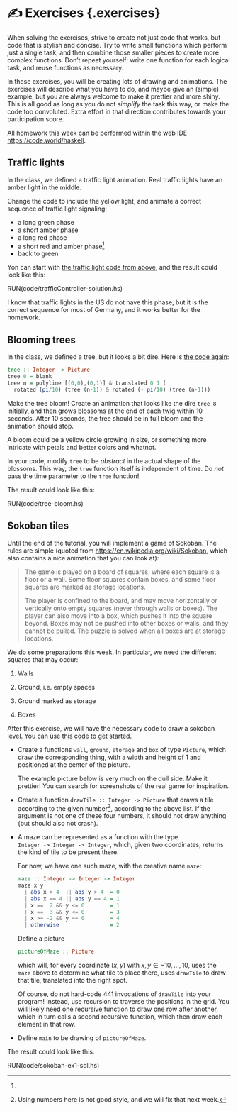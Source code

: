 ✍️ Exercises {.exercises}
=========

When solving the exercises, strive to create not just code that works,
but code that is stylish and concise. Try to write small functions which perform
just a single task, and then combine those smaller pieces to create more
complex functions. Don’t repeat yourself: write one function for each
logical task, and reuse functions as necessary.

In these exercises, you will be creating lots of drawing
and animations. The exercises will describe what you have to do, and
maybe give an (simple) example, but you are always welcome to make it
prettier and more shiny. This is all good as long as you do not
*simplify* the task this way, or make the code too convoluted. Extra
effort in that direction contributes towards your participation score.

All homework this week can be performed within the web IDE
<https://code.world/haskell>.

Traffic lights
--------------

In the class, we defined a traffic light animation. Real traffic lights have
an amber light in the middle.

Change the code to include the yellow light, and animate a correct sequence
of traffic light signaling:

 * a long green phase
 * a short amber phase
 * a long red phase
 * a short red and amber phase[^1]
 * back to green

Yon can start with [the traffic light code from above](EDIT(code/trafficController.hs)), and the result could look like this:

RUN(code/trafficController-solution.hs)


[^1]:
 I know that traffic lights in the US do not have this phase, but it is the
 correct sequence for most of Germany, and it works better for the homework.

Blooming trees
--------------

In the class, we defined a tree, but it looks a bit dire. Here is [the code again](EDIT(code/tree.hs)):

```haskell
tree :: Integer -> Picture
tree 0 = blank
tree n = polyline [(0,0),(0,1)] & translated 0 1 (
  rotated (pi/10) (tree (n-1)) & rotated (- pi/10) (tree (n-1)))
```

Make the tree bloom! Create an animation that looks like the dire `tree
8` initially, and then grows blossoms at the end of each twig within 10
seconds. After 10 seconds, the tree should be in full bloom and the
animation should stop.

A bloom could be a yellow circle growing in size, or something more
intricate with petals and better colors and whatnot.

In your code, modify `tree` to be *abstract* in the actual shape of the
blossoms. This way, the `tree` function itself is independent of time.
Do *not* pass the time parameter to the `tree` function!

The result could look like this:

RUN(code/tree-bloom.hs)

Sokoban tiles
-------------

Until the end of the tutorial, you will implement a game of Sokoban. The
rules are simple (quoted from <https://en.wikipedia.org/wiki/Sokoban>,
which also contains a nice animation that you can look at):

> The game is played on a board of squares, where each square is a floor
> or a wall. Some floor squares contain boxes, and some floor squares
> are marked as storage locations.
>
> The player is confined to the board, and may move horizontally or
> vertically onto empty squares (never through walls or boxes). The
> player can also move into a box, which pushes it into the square
> beyond. Boxes may not be pushed into other boxes or walls, and they
> cannot be pulled. The puzzle is solved when all boxes are at storage
> locations.

We do some preparations this week. In particular, we need the different
squares that may occur:

1.  Walls

2.  Ground, i.e. empty spaces

3.  Ground marked as storage

4.  Boxes

After this exercise, we will have the necessary code to draw a sokoban
level. You can use [this code](EDIT(code/sokoban-ex1.hs)) to get started.

-   Create a functions `wall`, `ground`, `storage` and `box` of type
    `Picture`, which draw the corresponding thing, with a width and
    height of 1 and positioned at the center of the picture.

    The example picture below is very much on the dull side. Make it prettier!
    You can search for screenshots of the real game for inspiration.

-   Create a function `drawTile :: Integer -> Picture` that draws a
    tile according to the given number[^2], according to the above list.
    If the argument is not one of these four numbers, it should not draw
    anything (but should also not crash).

-   A maze can be represented as a function with the type\
    `Integer -> Integer -> Integer`, which, given two coordinates,
    returns the kind of tile to be present there.

    For now, we have one such maze, with the creative name `maze`:

    ```haskell
    maze :: Integer -> Integer -> Integer
    maze x y
      | abs x > 4  || abs y > 4  = 0
      | abs x == 4 || abs y == 4 = 1
      | x ==  2 && y <= 0        = 1
      | x ==  3 && y <= 0        = 3
      | x >= -2 && y == 0        = 4
      | otherwise                = 2
    ```

    Define a picture

    ```haskell
    pictureOfMaze :: Picture
    ```

    which will, for every coordinate $(x,y)$ with
    $x,y\in -10,\ldots,10$, uses the `maze` above to determine what tile
    to place there, uses `drawTile` to draw that tile, translated into
    the right spot.

    Of course, do not hard-code 441 invocations of `drawTile` into your
    program! Instead, use recursion to traverse the positions in
    the grid. You will likely need one recursive function to draw one row after
    another, which in turn calls a second recursive function, which then draw
    each element in that row.

-   Define `main` to be drawing of `pictureOfMaze`.

The result could look like this:

RUN(code/sokoban-ex1-sol.hs)

[^2]: Using numbers here is not good style, and we will fix that next
    week.


